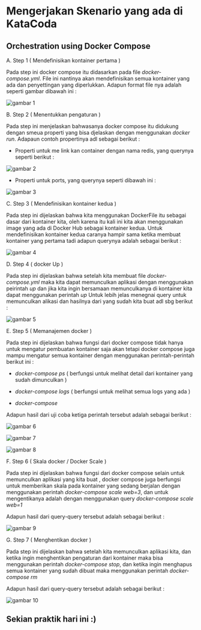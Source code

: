 # Mengerjakan Skenario yang ada di KataCoda

## Orchestration using Docker Compose

A. Step 1 ( Mendefinisikan kontainer pertama )

Pada step ini docker compose itu didasarkan  pada file _docker-compose.yml_. File ini nantinya
akan mendefinisikan semua kontainer yang ada dan penyettingan yang diperlukkan.
Adapun format file nya adalah seperti gambar dibawah ini :

![gambar 1](https://github.com/AnnisaFahma/docker_AnnisaFahma2/blob/master/gambar/ss1.jpg)

B. Step 2 ( Menentukkan pengaturan )

Pada step ini menjelaskan bahwasanya docker compose itu didukung dengan smeua properti yang bisa djelaskan 
dengan menggunakan _docker run_.
Adapaun contoh propertinya adl sebagai berikut :

+ Properti untuk me link kan container dengan nama redis, yang querynya seperti berikut :

![gambar 2](https://github.com/AnnisaFahma/docker_AnnisaFahma2/blob/master/gambar/ss2.jpg)

+ Properti untuk ports, yang querynya seperti dibawah ini :

![gambar 3](https://github.com/AnnisaFahma/docker_AnnisaFahma2/blob/master/gambar/ss3.jpg)

C. Step 3 ( Mendefinisikan kontainer kedua )

Pada step ini dijelaskan bahwa kita menggunakan DockerFile itu sebagai dasar dari kontainer kita,
oleh karena itu kali ini kita akan menggunakan image yang ada di Docker Hub sebagai kontainer kedua.
Untuk mendefinisikan kontainer kedua caranya hampir sama ketika membuat kontainer yang pertama tadi 
adapun querynya adalah sebagai berikut :

![gambar 4](https://github.com/AnnisaFahma/docker_AnnisaFahma2/blob/master/gambar/ss4a.jpg)

D. Step 4 ( docker Up )

Pada step ini dijelaskan bahwa setelah kita membuat file _docker-compose.yml_ maka kita dapat memunculkan aplikasi dengan menggunakan peirintah _up_
dan jika kita ingin bersamaan memunculkanya di kontainer kita dapat menggunakan perintah _up <name>_
Untuk lebih jelas menegnai query untuk memunculkan alikasi dan hasilnya dari yang sudah kita buat adl sbg berikut :

![gambar 5](https://github.com/AnnisaFahma/docker_AnnisaFahma2/blob/master/gambar/ss4b.jpg)

E. Step 5 ( Memanajemen docker )

Pada step ini dijelaskan bahwa fungsi dari docker compose tidak hanya untuk mengatur pembuatan kontainer saja
akan tetapi docker compose juga mampu mengatur semua kontainer dengan menggunakan perintah-perintah berikut ini :

+ _docker-compose ps_ ( berfungsi untuk melihat detail dari kontainer yang sudah dimunculkan )


+ _docker-compose logs_ ( berfungsi untuk melihat semua logs yang ada )


+ _docker-compose_



Adapun hasil dari uji coba ketiga perintah tersebut adalah sebagai berikut :

![gambar 6](https://github.com/AnnisaFahma/docker_AnnisaFahma2/blob/master/gambar/ss5a.jpg)

![gambar 7](https://github.com/AnnisaFahma/docker_AnnisaFahma2/blob/master/gambar/ss5b1.jpg)

![gambar 8](https://github.com/AnnisaFahma/docker_AnnisaFahma2/blob/master/gambar/ss5b2.jpg)


F. Step 6 ( Skala docker / Docker Scale )

Pada step ini dijelaskan bahwa fungsi dari docker compose selain untuk memunculkan aplikasi yang kita buat , docker compose juga berfungsi untuk memberikan skala
pada kontainer yang sedang berjalan dengan menggunakan perintah _docker-compose scale web=3_, dan untuk mengentikanya adalah dengan menggunakan 
query _docker-compose scale web=1_

Adapun hasil dari query-query tersebut adalah sebagai berikut :

![gambar 9](https://github.com/AnnisaFahma/docker_AnnisaFahma2/blob/master/gambar/ss6.jpg)



G. Step 7 ( Menghentikan docker )

Pada step ini dijelaskan bahwa setelah kita memunculkan aplikasi kita, dan ketika ingin
menghentikan pengaturan dari kontainer maka bisa menggunakan perintah _docker-compose stop_, dan ketika ingin
menghapus semua kontainer yang sudah dibuat maka menggunakan perintah _docker-compose rm_

Adapun hasil dari query-query tersebut adalah sebagai berikut :

![gambar 10](https://github.com/AnnisaFahma/docker_AnnisaFahma2/blob/master/gambar/ss7.jpg)


## Sekian praktik hari ini :)